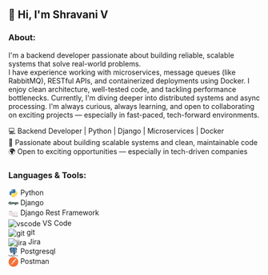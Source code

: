 <!--
**shravish/shravish** is a ✨ _special_ ✨ repository because its `README.md` (this file) appears on your GitHub profile.

Here are some ideas to get you started:

- 🔭 I’m currently working on ...
- 🌱 I’m currently learning ...
- 👯 I’m looking to collaborate on ...
- 🤔 I’m looking for help with ...
- 💬 Ask me about ...
- 📫 How to reach me: ...
- 😄 Pronouns: ...
- ⚡ Fun fact: ...
-->
## 👋 Hi, I'm Shravani V

### About:
<p>
I'm a backend developer passionate about building reliable, scalable systems that solve real-world problems.<br />
I have experience working with microservices, message queues (like RabbitMQ), RESTful APIs, and containerized deployments using Docker.
I enjoy clean architecture, well-tested code, and tackling performance bottlenecks. Currently, I'm diving deeper into distributed systems and async processing.
I'm always curious, always learning, and open to collaborating on exciting projects — especially in fast-paced, tech-forward environments.
</p>

 💻 Backend Developer | Python | Django | Microservices | Docker  
 🚀 Passionate about building scalable systems and clean, maintainable code  
 🌍 Open to exciting opportunities — especially in tech-driven companies


 ### Languages & Tools:

<p>
<img align="center" src="https://github.com/devicons/devicon/blob/v2.16.0/icons/python/python-original.svg" alt="Python" height="auto" width="20"/> Python <br />
<img align="center" src="https://github.com/devicons/devicon/blob/v2.16.0/icons/django/django-plain-wordmark.svg" alt="Django" height="auto" width="20"/> Django <br />
<img align="center" src="https://github.com/devicons/devicon/blob/v2.16.0/icons/djangorest/djangorest-original.svg" alt="Django Rest Framework" height="auto" width="20"/> Django Rest Framework <br />
<img align="center" src="https://cdn.jsdelivr.net/gh/devicons/devicon/icons/vscode/vscode-original.svg" alt="vscode" height="auto" width="20"/> VS Code <br />
<img align="center" src="https://cdn.jsdelivr.net/gh/devicons/devicon/icons/git/git-original.svg" alt="git" height="auto" width="20"/> git <br />
<img align="center" src="https://cdn.jsdelivr.net/gh/devicons/devicon/icons/jira/jira-original.svg" alt="jira" height="auto" width="20"/> Jira <br />
<img align="center" src="https://github.com/devicons/devicon/blob/v2.16.0/icons/postgresql/postgresql-original-wordmark.svg" alt="Postgresql" height="auto" width="20"/> Postgresql <br />
<img align="center" src="https://github.com/devicons/devicon/blob/v2.16.0/icons/postman/postman-original.svg" alt="Postman" height="auto" width="20"/> Postman <br /> 
</p>
